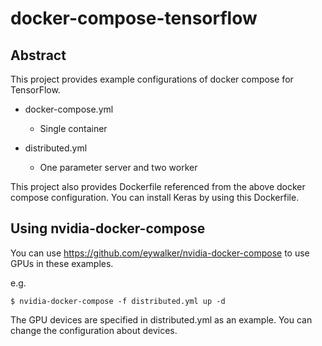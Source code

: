 # docker-compose-tensorflow

## Abstract

This project provides example configurations of docker compose for TensorFlow.

* docker-compose.yml

  * Single container

* distributed.yml

  * One parameter server and two worker

This project also provides Dockerfile referenced from the above docker compose configuration.
You can install Keras by using this Dockerfile.

## Using nvidia-docker-compose

You can use https://github.com/eywalker/nvidia-docker-compose to use GPUs in these examples.

e.g.

```
$ nvidia-docker-compose -f distributed.yml up -d
```

The GPU devices are specified in distributed.yml as an example.
You can change the configuration about devices.
